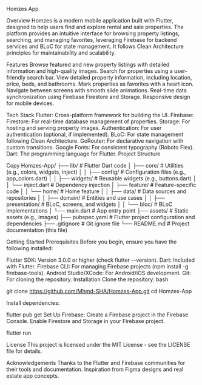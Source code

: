Homzes App

Overview
Homzes is a modern mobile application built with Flutter, designed to help users find and explore rental and sale properties. The platform provides an intuitive interface for browsing property listings, searching, and managing favorites, leveraging Firebase for backend services and BLoC for state management. It follows Clean Architecture principles for maintainability and scalability.

Features
Browse featured and new property listings with detailed information and high-quality images.
Search for properties using a user-friendly search bar.
View detailed property information, including location, price, beds, and bathrooms.
Mark properties as favorites with a heart icon.
Navigate between screens with smooth slide animations.
Real-time data synchronization using Firebase Firestore and Storage.
Responsive design for mobile devices.


Tech Stack
Flutter: Cross-platform framework for building the UI.
Firebase:
Firestore: For real-time database management of properties.
Storage: For hosting and serving property images.
Authentication: For user authentication (optional, if implemented).
BLoC: For state management following Clean Architecture.
GoRouter: For declarative navigation with custom transitions.
Google Fonts: For consistent typography (Roboto Flex).
Dart: The programming language for Flutter.
Project Structure



Copy
Homzes-App/
├── lib/                  # Flutter Dart code
│   ├── core/             # Utilities (e.g., colors, widgets, inject)
│   │   ├── config/       # Configuration files (e.g., app_colors.dart)
│   │   ├── widgets/      # Reusable widgets (e.g., buttons.dart)
│   │   └── inject.dart   # Dependency injection
│   ├── feature/          # Feature-specific code
│   │   └── home/         # Home feature
│   │       ├── data/     # Data sources and repositories
│   │       ├── domain/   # Entities and use cases
│   │       ├── presentation/ # BLoC, screens, and widgets
│   │       └── bloc/     # BLoC implementations
│   └── main.dart         # App entry point
├── assets/               # Static assets (e.g., images)
├── pubspec.yaml          # Flutter project configuration and dependencies
├── .gitignore            # Git ignore file
└── README.md             # Project documentation (this file)


Getting Started
Prerequisites
Before you begin, ensure you have the following installed:

Flutter SDK: Version 3.0.0 or higher (check flutter --version).
Dart: Included with Flutter.
Firebase CLI: For managing Firebase projects (npm install -g firebase-tools).
Android Studio/XCode: For Android/iOS development.
Git: For cloning the repository.
Installation
Clone the repository:
bash

git clone https://github.com/Mhmd-SHA/Homzes-App.git
cd Homzes-App

Install dependencies:

flutter pub get
Set Up Firebase:
Create a Firebase project in the Firebase Console.
Enable Firestore and Storage in your Firebase project.


flutter run

License
This project is licensed under the MIT License - see the LICENSE file for details.

Acknowledgements
Thanks to the Flutter and Firebase communities for their tools and documentation.
Inspiration from Figma designs and real estate app concepts.
